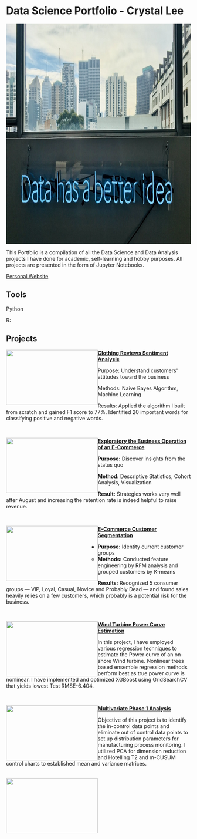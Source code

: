 # Data Science Portfolio - Crystal Lee
<img align="middle" width="1200" height="600" src="https://github.com/crystalwanyulee/data_science_projects/blob/master/images/photo-1527474305487-b87b222841cc.jpg?raw=true">



This Portfolio is a compilation of all the Data Science and Data Analysis projects I have done for academic, self-learning and hobby purposes. All projects are presented in the form of Jupyter Notebooks.

[Personal Website](https://crystalwanyulee.github.io/)



## Tools

Python

R: 





## Projects

<img align="left" width="250" height="150" src="https://images.unsplash.com/photo-1509909756405-be0199881695?ixlib=rb-1.2.1&ixid=eyJhcHBfaWQiOjEyMDd9&auto=format&fit=crop&w=1350&q=80">**[Clothing Reviews Sentiment Analysis](https://github.com/archd3sai/Instacart-Market-Basket-Analysis)**

Purpose: Understand customers' attitudes toward the business 

Methods: Naive Bayes Algorithm, Machine Learning

Results: Applied the algorithm I built from scratch and gained F1 score to 77%. Identified 20 important words for classifying positive and negative words.  

<br />



<img align="left" width="250" height="150" src="https://images.unsplash.com/photo-1553484771-371a605b060b?ixlib=rb-1.2.1&ixid=eyJhcHBfaWQiOjEyMDd9&auto=format&fit=crop&w=1350&q=80">**[Exploratory the Business Operation of an E-Commerce](https://github.com/crystalwanyulee/data_science_projects/blob/master/online_retail_exploratory.ipynb)**

**Purpose:** Discover insights from the status quo

**Method:** Descriptive Statistics, Cohort Analysis, Visualization

**Result:** Strategies works very well after August and increasing the retention rate is indeed helpful to raise revenue.

<br />



<img align="left" width="250" height="150" src="https://cdn.stocksnap.io/img-thumbs/960w/people-girl_ECJ7KWKEVA.jpg"> **[E-Commerce Customer Segmentation](https://github.com/crystalwanyulee/data_science_projects/blob/master/online_retail_rfm_%26_clustering.ipynb)**

* - **Purpose:** Identity current customer groups 
  - **Methods:** Conducted feature engineering by RFM analysis and grouped customers by K-means

**Results:** Recognized 5 consumer groups &mdash; VIP, Loyal, Casual, Novice and Probably Dead &mdash; and found sales heavily relies on a few customers, which probably is a potential risk for the business.

<br />

<img align="left" width="250" height="150" src="https://images.unsplash.com/photo-1522542550221-31fd19575a2d?ixlib=rb-1.2.1&q=80&fm=jpg&crop=entropy&cs=tinysrgb&dl=hal-gatewood-tZc3vjPCk-Q-unsplash.jpg"> **[Wind Turbine Power Curve Estimation](https://github.com/archd3sai/Wind-Turbine-Power-Curve-Estimation)**

In this project, I have employed various regression techniques to estimate the Power curve of an on-shore Wind turbine. Nonlinear trees based ensemble regression methods perform best as true power curve is nonlinear. I have implemented and optimized XGBoost using GridSearchCV that yields lowest Test RMSE-6.404.

<br />

<img align="left" width="250" height="150" src="https://images.unsplash.com/photo-1495887633121-f1156ca7f6a0?ixlib=rb-1.2.1&q=80&fm=jpg&crop=entropy&cs=tinysrgb&dl=phad-pichetbovornkul-m2iqRdVGprU-unsplash.jpg"> **[Multivariate Phase 1 Analysis](https://github.com/archd3sai/Multivariate-Phase-1-Analysis)** 

Objective of this project is to identify the in-control data points and eliminate out of control data points to set up distribution parameters for manufacturing process monitoring. I utilized PCA for dimension reduction and Hotelling T2 and m-CUSUM control charts to established mean and variance matrices.

<br />



<img align="left" width="250" height="150" src="https://images.unsplash.com/photo-1513596846216-48ae70153834?ixlib=rb-1.2.1&ixid=eyJhcHBfaWQiOjEyMDd9&auto=format&fit=crop&w=1350&q=80">




